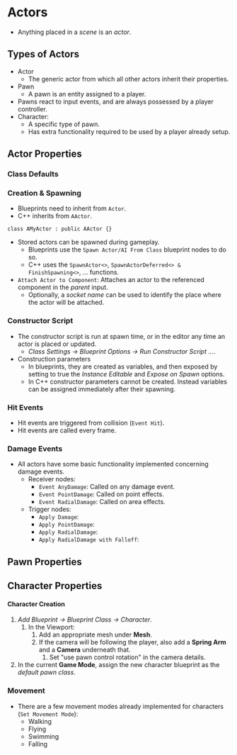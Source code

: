 # Actors

- Anything placed in a _scene_ is an _actor_.

## Types of Actors

- Actor
  - The generic actor from which all other actors inherit their properties.
- Pawn
  - A pawn is an entity assigned to a player.
- Pawns react to input events, and are always possessed by a player controller.
- Character:
  - A specific type of pawn.
  - Has extra functionality required to be used by a player already setup.

## Actor Properties

### Class Defaults

### Creation & Spawning

- Blueprints need to inherit from `Actor`.
- C++ inherits from `AActor`.

```
class AMyActor : public AActor {}
```

- Stored actors can be spawned during gameplay.
  - Blueprints use the `Spawn Actor/AI From Class` blueprint nodes to do so.
  - C++ uses the `SpawnActor<>`, `SpawnActorDeferred<> & FinishSpawning<>`, ... functions.
- `Attach Actor to Component`: Attaches an actor to the referenced component in the _parent_ input.
  - Optionally, a _socket name_ can be used to identify the place where the actor will be attached.

### Constructor Script

- The constructor script is run at spawn time, or in the editor any time an actor is placed or updated.
  - _Class Settings -> Blueprint Options -> Run Constructor Script ..._.
- Construction parameters
  - In blueprints, they are created as variables, and then exposed by setting to true the _Instance Editable_ and _Expose on Spawn_ options.
  - In C++ constructor parameters cannot be created. Instead variables can be assigned immediately after their spawning.

### Hit Events

- Hit events are triggered from collision (`Event Hit`).
- Hit events are called every frame.

### Damage Events

- All actors have some basic functionality implemented concerning damage events.
  - Receiver nodes:
    - `Event AnyDamage`: Called on any damage event.
    - `Event PointDamage`: Called on point effects.
    - `Event RadialDamage`: Called on area effects.
  - Trigger nodes:
    - `Apply Damage`:
    - `Apply PointDamage`:
    - `Apply RadialDamage`:
    - `Apply RadialDamage with Falloff`:

## Pawn Properties

## Character Properties

#### Character Creation

1. _Add Blueprint -> Blueprint Class -> Character_.
   1. In the Viewport:
      1. Add an appropriate mesh under **Mesh**.
      2. If the camera will be following the player, also add a **Spring Arm** and a **Camera** underneath that.
         1. Set "use pawn control rotation" in the camera details.
2. In the current **Game Mode**, assign the new character blueprint as the _default pawn class_.

### Movement

- There are a few movement modes already implemented for characters (`Set Movement Mode`):
  - Walking
  - Flying
  - Swimming
  - Falling
